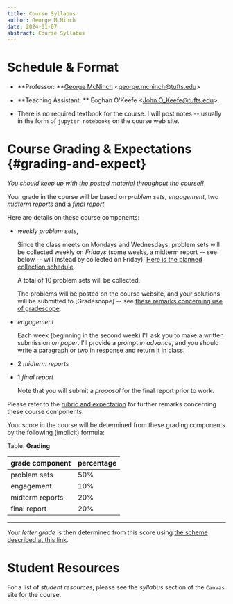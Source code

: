 ```yaml
---
title: Course Syllabus
author: George McNinch
date: 2024-01-07
abstract: Course Syllabus 
---
```



# Schedule & Format

- **Professor: **[George McNinch](http://gmcninch.math.tufts.edu)
  <<george.mcninch@tufts.edu>>

- **Teaching Assistant: ** Eoghan O'Keefe <<John.O_Keefe@tufts.edu>>.

- There is no required textbook for the course. I will post notes --
  usually in the form of `jupyter notebooks` on the course web site.



# Course Grading & Expectations   {#grading-and-expect}


*You should keep up with the posted material throughout the  course!!*


Your grade in the course will be based on  *problem sets*,
*engagement*, two *midterm reports* and a *final report*.

Here are details on these course components:

- *weekly problem sets*, 

  Since the class meets on Mondays and Wednesdays, problem sets will
  be collected weekly on *Fridays* (some weeks, a midterm report --
  see below -- will instead by collected on Friday). [Here is the
  planned collection
  schedule](/course-pages/Math087--Assignments--AY2023-2024spring.html).

  A total of 10 problem sets will be collected.

  The problems will be posted on the course website, and your
  solutions will be submitted to [Gradescope] -- see [these remarks
  concerning use of
  gradescope](/course-posts/resources--gradescope.html).

- *engagement*

  Each week (beginning in the second week) I'll ask you to make a
  written submission *on paper*.  I'll provide a prompt *in advance*,
  and you should write a paragraph or two in response and return it in
  class.

- 2 *midterm reports*

- 1 *final report*

  Note that you will submit a *proposal* for the final report prior to work.

Please refer to the [rubric and
expectation](/course-posts/resources--expectations-and-rubrics.html) for further
remarks concerning these course components.

Your score in the course will be determined from these grading components by the
following (implicit) formula:

Table: **Grading**

| grade component |   percentage |
| :-----------    | :----------- |
| problem sets    |          50% |
| engagement      |          10% |
| midterm reports |          20% |
| final report    |          20% |

-------

Your *letter grade* is then determined from this score using [the
scheme described at this
link](https://math.tufts.edu/resources/grading-schemes).

# Student Resources

  For a list of *student resources*, please see the *syllabus* section
  of the `Canvas` site for the course.
